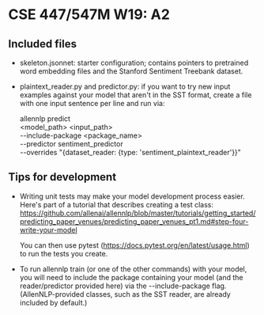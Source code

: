 # CSE 447/547M W19: A2

## Included files

* skeleton.jsonnet: starter configuration; contains pointers to pretrained word embedding files and the Stanford Sentiment Treebank dataset.

* plaintext_reader.py and predictor.py: if you want to try new input examples against your model that aren't in the SST format, create a file with one input sentence per line and run via:

    allennlp predict \
        <model_path> <input_path> \
        --include-package <package_name> \
        --predictor sentiment_predictor \
        --overrides "{dataset_reader: {type: 'sentiment_plaintext_reader'}}"


## Tips for development

* Writing unit tests may make your model development process easier. Here's part of a tutorial that describes creating a test class: https://github.com/allenai/allennlp/blob/master/tutorials/getting_started/predicting_paper_venues/predicting_paper_venues_pt1.md#step-four-write-your-model

  You can then use pytest (https://docs.pytest.org/en/latest/usage.html) to run the tests you create.

* To run allennlp train (or one of the other commands) with your model, you will need to include the package containing your model (and the reader/predictor provided here) via the --include-package flag. (AllenNLP-provided classes, such as the SST reader, are already included by default.)
